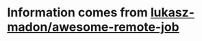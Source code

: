 # Information comes from [lukasz-madon/awesome-remote-job](https://github.com/lukasz-madon/awesome-remote-job)

